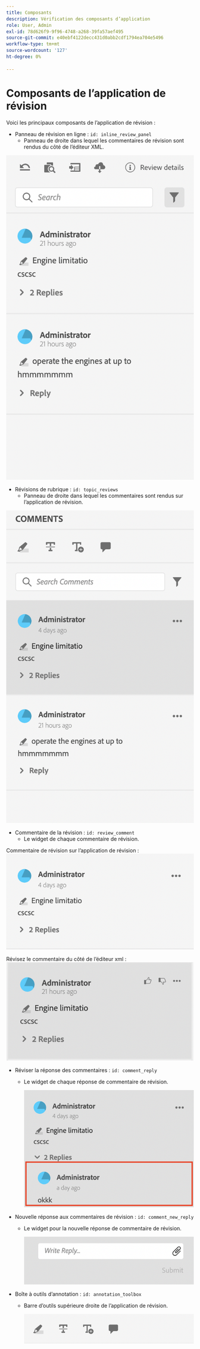 ```yaml
---
title: Composants
description: Vérification des composants d’application
role: User, Admin
exl-id: 78d626f9-9f96-4748-a268-39fa57aef495
source-git-commit: e40ebf4122decc431d0abb2cdf1794ea704e5496
workflow-type: tm+mt
source-wordcount: '127'
ht-degree: 0%

---
```


# Composants de l’application de révision

Voici les principaux composants de l’application de révision :

- Panneau de révision en ligne : `id: inline_review_panel`
   - Panneau de droite dans lequel les commentaires de révision sont rendus du côté de l’éditeur XML.

![Capture d’écran du panneau de révision intégré](./imgs/inline_review.png)

- Révisions de rubrique : `id: topic_reviews`
   - Panneau de droite dans lequel les commentaires sont rendus sur l’application de révision.

![Capture d’écran du panneau de révision de rubrique](./imgs/topic_reviews.png)

- Commentaire de la révision : `id: review_comment`
   - Le widget de chaque commentaire de révision.

Commentaire de révision sur l’application de révision :
![Capture d’écran du commentaire de révision](./imgs/review_comment.png)

Révisez le commentaire du côté de l’éditeur xml :
![Capture d’écran du commentaire de révision](./imgs/review_comment_xmleditor.png)

- Réviser la réponse des commentaires : `id: comment_reply`
   - Le widget de chaque réponse de commentaire de révision.

     ![Réviser une capture d’écran de réponse de commentaire](./imgs/reply.png)

- Nouvelle réponse aux commentaires de révision : `id: comment_new_reply`
   - Le widget pour la nouvelle réponse de commentaire de révision.

     ![Nouvelle capture d’écran de réponse de commentaire de révision](./imgs/new_reply.png)

- Boîte à outils d’annotation : `id: annotation_toolbox`
   - Barre d’outils supérieure droite de l’application de révision.

     ![Capture d’écran de la boîte à outils d’annotation](./imgs/annotation_toolbox.png)

